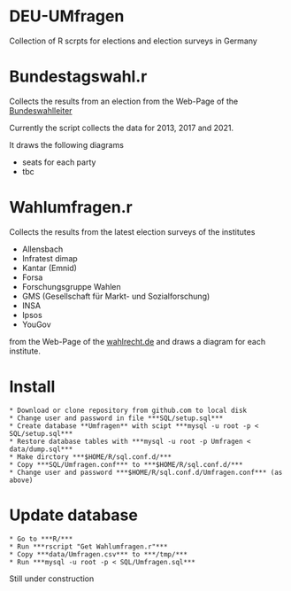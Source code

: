 # DEU-UMfragen
Collection of R scrpts for elections and election surveys in Germany

# Bundestagswahl.r

Collects the results from an election from the Web-Page of the [Bundeswahlleiter](https://www.bundeswahlleiter.de)

Currently the script collects the data for 2013, 2017 and 2021.

It draws the following diagrams

- seats for each party
- tbc

# Wahlumfragen.r

Collects the results from the latest election surveys of the institutes

- Allensbach
- Infratest dimap
- Kantar (Emnid)
- Forsa
- Forschungsgruppe Wahlen
- GMS (Gesellschaft für Markt- und Sozialforschung)
- INSA
- Ipsos
- YouGov

from the Web-Page of the [wahlrecht.de](https://www.wahlrecht.de/umfragen) and draws a diagram for each institute.

# Install

    * Download or clone repository from github.com to local disk
    * Change user and password in file ***SQL/setup.sql***
    * Create database **Umfragen** with scipt ***mysql -u root -p < SQL/setup.sql***
    * Restore database tables with ***mysql -u root -p Umfragen < data/dump.sql***
    * Make dirctory ***$HOME/R/sql.conf.d/***
    * Copy ***SQL/Umfragen.conf*** to ***$HOME/R/sql.conf.d/***
    * Change user and password ***$HOME/R/sql.conf.d/Umfragen.conf*** (as above)

# Update database

    * Go to ***R/*** 
    * Run ***rscript "Get Wahlumfragen.r"***
    * Copy ***data/Umfragen.csv*** to ***/tmp/***
    * Run ***mysql -u root -p < SQL/Umfragen.sql***

Still under construction